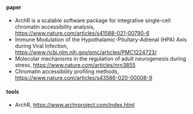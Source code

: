 #### paper
- ArchR is a scalable software package for integrative single-cell chromatin accessibility analysis, https://www.nature.com/articles/s41588-021-00790-6
- Immune Modulation of the Hypothalamic-Pituitary-Adrenal (HPA) Axis during Viral Infection, https://www.ncbi.nlm.nih.gov/pmc/articles/PMC1224723/
- Molecular mechanisms in the regulation of adult neurogenesis during stress, https://www.nature.com/articles/nrn3855
- Chromatin accessibility profiling methods, https://www.nature.com/articles/s43586-020-00008-9
#### tools
- ArchR, https://www.archrproject.com/index.html

